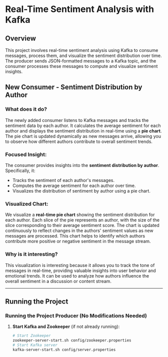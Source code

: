 # Real-Time Sentiment Analysis with Kafka

## Overview

This project involves real-time sentiment analysis using Kafka to consume messages, process them, and visualize the sentiment distribution over time. The producer sends JSON-formatted messages to a Kafka topic, and the consumer processes these messages to compute and visualize sentiment insights.

## New Consumer - Sentiment Distribution by Author

### What does it do?
The newly added consumer listens to Kafka messages and tracks the sentiment data by each author. It calculates the average sentiment for each author and displays the sentiment distribution in real-time using a **pie chart**. The pie chart is updated dynamically as new messages arrive, allowing you to observe how different authors contribute to overall sentiment trends.

### Focused Insight:
The consumer provides insights into the **sentiment distribution by author**. Specifically, it:
- Tracks the sentiment of each author's messages.
- Computes the average sentiment for each author over time.
- Visualizes the distribution of sentiment by author using a pie chart.

### Visualized Chart:
We visualize a **real-time pie chart** showing the sentiment distribution for each author. Each slice of the pie represents an author, with the size of the slice corresponding to their average sentiment score. The chart is updated continuously to reflect changes in the authors' sentiment values as new messages are processed. This chart helps to identify which authors contribute more positive or negative sentiment in the message stream.

### Why is it interesting?
This visualization is interesting because it allows you to track the tone of messages in real-time, providing valuable insights into user behavior and emotional trends. It can be used to analyze how authors influence the overall sentiment in a discussion or content stream.

---

## Running the Project

### Running the Project Producer (No Modifications Needed)

1. **Start Kafka and Zookeeper** (if not already running):
   ```bash
   # Start Zookeeper
   zookeeper-server-start.sh config/zookeeper.properties
   # Start Kafka server
   kafka-server-start.sh config/server.properties
